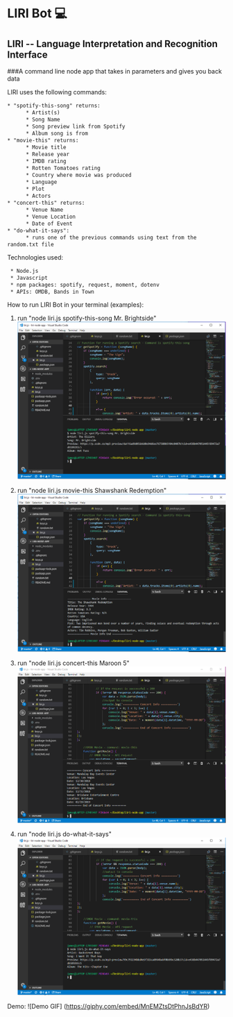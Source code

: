 # LIRI Bot  :computer:

## LIRI -- Language Interpretation and Recognition Interface

###A command line node app that takes in parameters and gives you back data

LIRI uses the following commands:
    
    * "spotify-this-song" returns:
          * Artist(s)
          * Song Name
          * Song preview link from Spotify
          * Album song is from
    * "movie-this" returns:
          * Movie title
          * Release year
          * IMDB rating
          * Rotten Tomatoes rating
          * Country where movie was produced
          * Language
          * Plot
          * Actors
    * "concert-this" returns:
          * Venue Name
          * Venue Location
          * Date of Event
    * "do-what-it-says":
          * runs one of the previous commands using text from the random.txt file
        
 
 Technologies used:
  
     * Node.js
     * Javascript
     * npm packages: spotify, request, moment, dotenv
     * APIs: OMDB, Bands in Town
     
 How to run LIRI Bot in your terminal (examples):
 
 1. run "node liri.js spotify-this-song Mr. Brightside"
 ![spotify-screenshot](images/Liri-Bot-spotify-2.PNG)
 
 2. run "node liri.js movie-this Shawshank Redemption"
 ![movie-screenshot](images/Liri-Bot-movie-2.PNG)
 
 3. run "node liri.js concert-this Maroon 5"
 ![concert-screenshot](images/Liri-Bot-concert-2.PNG)
 
 4. run "node liri.js do-what-it-says"
 ![do-what-screenshot](images/Liri-Bot-do-what-2.PNG)

Demo:
![Demo GIF] (https://giphy.com/embed/MnEMZtsDtPhnJsBdYR)
 
 
 
 
 
 
    

  
